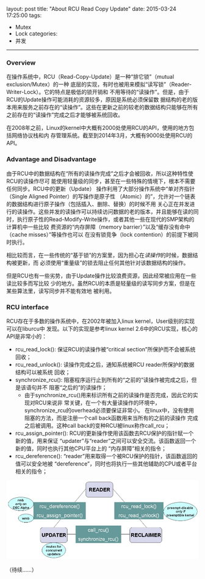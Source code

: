 layout: post
title: "About RCU Read Copy Update"
date: 2015-03-24 17:25:00
tags:
- Mutex
- Lock
categories:
- 并发
---

### Overview

在操作系统中，RCU（Read-Copy-Update）是一种“排它锁”（mutual exclusion/Mutex）的一种
底层的实现，有时也被用来模拟“读写锁”（Reader-Writer-Lock）。它的特点是极低的锁开销和
不用等待的“读操作”。但是，由于RCU的Update操作可能消耗的资源较多，原因是系统必须保留数
据结构的老的版本用来服务之前存在的“读操作”。这些在更新之前的较老的数据结构只能够在所有
之前存在的“读操作”完成之后才能够被系统回收。

在2008年之前，Linux的kernel中大概有2000处使用RCU的API，使用的地方包括网络协议栈和内
存管理系统。截至到2014年3月，大概有9000处使用RCU的API。

<!--more-->

### Advantage and Disadvantage

由于RCU中的数据结构在“所有的读操作完成”之后才会被回收，所以这种特性使RCU的读操作尽可
能使用轻量级的同步，甚至在一些特殊的情境下，根本不需要任何同步。RCU中的更新（Update）
操作利用了大部分操作系统中“单对齐指针（Single Aligned Pointer）的写操作是原子性
（Atomic）的”，允许对一个链表的数据结构进行原子操作（包括插入、删除、替换）的时候不用
关心正在并发进行的读操作。这些并发的读操作可以持续访问数据的老的版本，并且能够在读的同
时，执行原子性的Read-Modify-Write操作，或者其他一些在现代的SMP架构的计算机中一些比较
费资源的“内存屏障（memory barrier）”以及“缓存没有命中（cache misses）”等操作也可以
在没有锁竞争（lock contention）的前提下被同时执行。

相比较而言，在一些传统的“基于锁”的方案里，因为担心在*读操作*的时候，数据结构被更新，而
必须使用“重量级”的锁去阻止任何其他针对该数据结构的操作。

但是RCU也有一些劣势，由于Update操作比较浪费资源，因此经常被应用在一些读比较多而写比较
少的地方。虽然RCU的本质是轻量级的读写同步方案，但是在某些算法里，读写同步并不能有效地
被利用。

### RCU interface

RCU存在于多数的操作系统中，在2002年被加入linux kernel，User级别的实现可以在liburcu中
发现。以下的实现是参考linux kernel 2.6中的RCU实现，核心的API是非常小的：

- rcu_read_lock(): 保证RCU的读操作被“critical section”所保护而不会被系统回收；
- rcu_read_unlock(): 读操作完成之后，通知系统被RCU reader所保护的数据结构可以被系统
回收；
- synchronize_rcu(): 阻塞程序运行止到所有的“之前的”读操作被完成之后，但是该语句并不
阻塞“之后的”的读操作；
    * 由于synchronize_rcu()用来标识所有之前的读操作是否完成，因此它的实现对RCU来说非
    常关键，在一个有大量读操作的环境中，synchronize_rcu的overhead必须要保证非常小。
    在linux中，没有使用阻塞的方法，而是注册一个call back函数用来当所有的之前的读操作
    完成之后被调用。这种call back的变种RCU被linux称作call_rcu；
- rcu_assign_pointer(): RCU的更新操作使用该函数去RCU保护的指针赋一个新的值，用来保证
“updater”与“reader”之间可以安全交流。该函数返回一个新的值，同时也执行其他CPU平台上的
“内存屏障”相关的指令；
- rcu_dereference(): “reader”用来取得一个被RCU保护的指针，该函数返回的值可以安全地被
“dereference”，同时也将执行一些其他辅助的CPU或者平台相关的指令；

![RCU API communication](/images/Rcu_api.jpg)




（待续……）
